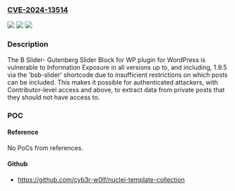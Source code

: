 ### [CVE-2024-13514](https://cve.mitre.org/cgi-bin/cvename.cgi?name=CVE-2024-13514)
![](https://img.shields.io/static/v1?label=Product&message=B%20Slider-%20Gutenberg%20Slider%20Block%20for%20WP&color=blue)
![](https://img.shields.io/static/v1?label=Version&message=*%3C%3D%201.1.23%20&color=brighgreen)
![](https://img.shields.io/static/v1?label=Vulnerability&message=CWE-284%20Improper%20Access%20Control&color=brighgreen)

### Description

The B Slider- Gutenberg Slider Block for WP plugin for WordPress is vulnerable to Information Exposure in all versions up to, and including, 1.9.5 via the 'bsb-slider' shortcode due to insufficient restrictions on which posts can be included. This makes it possible for authenticated attackers, with Contributor-level access and above, to extract data from private posts that they should not have access to.

### POC

#### Reference
No PoCs from references.

#### Github
- https://github.com/cyb3r-w0lf/nuclei-template-collection

